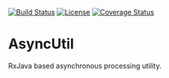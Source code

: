 [![Build Status](https://img.shields.io/travis/bunjik/asyncutil/master.svg)](https://travis-ci.org/bunjik/asyncutil)
[![License](http://img.shields.io/:license-apache-blue.svg)](https://www.apache.org/licenses/LICENSE-2.0.html)
[![Coverage Status](https://img.shields.io/coveralls/bunjik/asyncutil/master.svg)](https://coveralls.io/github/bunjik/asyncutil?branch=master)
# AsyncUtil
RxJava based asynchronous processing utility.
